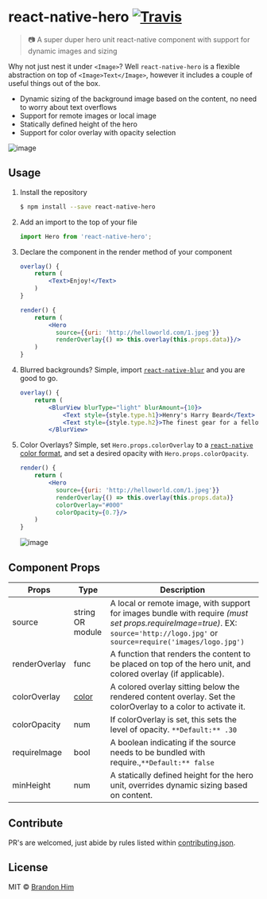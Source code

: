 # react-native-hero [![Travis](https://img.shields.io/travis/brh55/react-native-hero.svg?style=flat-square)](https://travis-ci.org/brh55/react-native-hero)
> 📷 A super duper hero unit react-native component with support for dynamic images and sizing

Why not just nest it under `<Image>`? Well `react-native-hero` is a flexible abstraction on top of `<Image>Text</Image>`, however it includes a couple of useful things out of the box.
- Dynamic sizing of the background image based on the content, no need to worry about text overflows
- Support for remote images or local image
- Statically defined height of the hero
- Support for color overlay with opacity selection

![image](https://cloud.githubusercontent.com/assets/6020066/24824103/0f759968-1bbb-11e7-895f-ab4ac50dbcd4.png)

## Usage
1. Install the repository
    ```bash
    $ npm install --save react-native-hero
    ```
2. Add an import to the top of your file
    ```js
    import Hero from 'react-native-hero';
    ```
3. Declare the component in the render method of your component
    ```jsx
    overlay() {
        return (
            <Text>Enjoy!</Text>
        )
    }

    render() {
        return (
            <Hero
              source={{uri: 'http://helloworld.com/1.jpeg'}}
              renderOverlay{() => this.overlay(this.props.data)}/>
        )
    }
    ```
4. Blurred backgrounds? Simple, import [`react-native-blur`](https://github.com/react-native-community/react-native-blur) and you are good to go.
   ```jsx
   overlay() {
       return (
           <BlurView blurType="light" blurAmount={10}>
               <Text style={style.type.h1}>Henry's Harry Beard</Text>
               <Text style={style.type.h2}>The finest gear for a fellow hipster</Text>
           </BlurView>
    ```
5. Color Overlays? Simple, set `Hero.props.colorOverlay` to a [`react-native` color format](http://facebook.github.io/react-native/releases/0.43/docs/colors.html#colors), and set a desired opacity with `Hero.props.colorOpacity`.
    ```jsx
    render() {
        return (
            <Hero
              source={{uri: 'http://helloworld.com/1.jpeg'}}
              renderOverlay{() => this.overlay(this.props.data)}
              colorOverlay="#000"
              colorOpacity={0.7}/>
        )
    }
    ```

   ![image](https://cloud.githubusercontent.com/assets/6020066/24842132/f06b0b46-1d47-11e7-91d5-ac22aa4243d5.png)

## Component Props
| Props         | Type                                                                           | Description                                                                                                           |
|---------------|--------------------------------------------------------------------------------|-----------------------------------------------------------------------------------------------------------------------|
| source        | string OR module                                                               | A local or remote image, with support for images bundle with require *(must set props.requireImage=true)*. EX: `source='http://logo.jpg'` or `source=require('images/logo.jpg')`
| renderOverlay | func                                                                           | A function that renders the content to be placed on top of the hero unit, and colored overlay (if applicable).        |
| colorOverlay  | [color](http://facebook.github.io/react-native/releases/0.43/docs/colors.html) | A colored overlay sitting below the rendered content overlay. Set the colorOverlay to a color to activate it.         |
| colorOpacity  | num                                                                            | If colorOverlay is set, this sets the level of opacity. `**Default:** .30`                                            |
| requireImage  | bool                                                                           | A boolean indicating if the source needs to be bundled with require.,`**Default:** false`                             |
| minHeight     | num                                                                            | A statically defined height for the hero unit, overrides dynamic sizing based on content.                             |

## Contribute
PR's are welcomed, just abide by rules listed within [contributing.json](http://github.com/brh55/contributing.json).

## License
MIT © [Brandon Him](https://github.com/brh55/react-native-hero)
